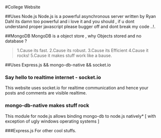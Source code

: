 #College Website


##Uses Node.js
  Node.js is a powerful asynchronous server written by Ryan Dahl its damn too powerful and i love it and you should , if u dont understand proper javascript please bugger off and dont break my code ..!.

##MongoDB
  MongoDB is a object store , why Objects stored and no database ?
  > 1.Cause its fast.
    2.Cause its robust.
    3.Cause its Efficient
    4.Cause it rocks!
    5.Cause it makes stuff work like a bause.

##Uses Express.js && mongo-db-native && socket.io
 
### Say hello to realtime internet - socket.io
   This website uses socket.io for realtime communication and hence your posts and comments are visible realtime.

### mongo-db-native makes stuff rock
   This module for node.js allows binding mongo-db to node.js natively* [ with exception of ugly windows operating systems ]
   
###Express.js
   For other cool stuffs.



